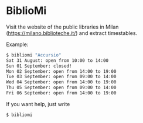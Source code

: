 
# BiblioMi

Visit the website of the public libraries in Milan (https://milano.biblioteche.it/) and extract timestables.

Example:

```sh
$ bibliomi "Accursio"
Sat 31 August: open from 10:00 to 14:00
Sun 01 September: closed!
Mon 02 September: open from 14:00 to 19:00
Tue 03 September: open from 09:00 to 14:00
Wed 04 September: open from 14:00 to 19:00
Thu 05 September: open from 09:00 to 14:00
Fri 06 September: open from 14:00 to 19:00
```

If you want help, just write

```sh
$ bibliomi
```

